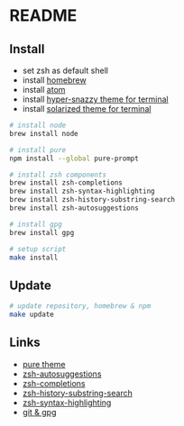 # README

## Install

* set zsh as default shell
* install [homebrew](http://brew.sh)
* install [atom](https://atom.io)
* install [hyper-snazzy theme for terminal](https://github.com/sindresorhus/terminal-snazzy)
* install [solarized theme for terminal](https://github.com/tomislav/osx-terminal.app-colors-solarized)

```sh
# install node
brew install node

# install pure
npm install --global pure-prompt

# install zsh components
brew install zsh-completions
brew install zsh-syntax-highlighting
brew install zsh-history-substring-search
brew install zsh-autosuggestions

# install gpg
brew install gpg

# setup script
make install
```

## Update

```sh
# update repository, homebrew & npm
make update
```

## Links

* [pure theme](https://github.com/sindresorhus/pure)
* [zsh-autosuggestions](https://github.com/zsh-users/zsh-autosuggestions)
* [zsh-completions](https://github.com/zsh-users/zsh-completions)
* [zsh-history-substring-search](https://github.com/zsh-users/zsh-history-substring-search)
* [zsh-syntax-highlighting](https://github.com/zsh-users/zsh-syntax-highlighting)
* [git & gpg](https://help.github.com/categories/gpg/)
